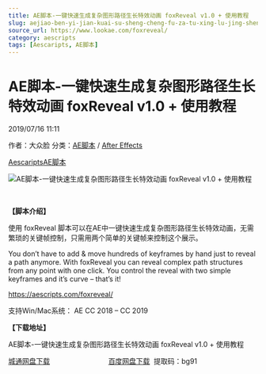 ```yaml
---
title: AE脚本-一键快速生成复杂图形路径生长特效动画 foxReveal v1.0 + 使用教程
slug: aejiao-ben-yi-jian-kuai-su-sheng-cheng-fu-za-tu-xing-lu-jing-sheng-chang-te-xiao-dong-hua-foxreveal-v1-0-shi-yong-jiao-cheng
source_url: https://www.lookae.com/foxreveal/
category: aescripts
tags: [Aescaripts, AE脚本]
---
```

# AE脚本-一键快速生成复杂图形路径生长特效动画 foxReveal v1.0 + 使用教程

2019/07/16 11:11

作者：大众脸
分类：[AE脚本](https://www.lookae.com/after-effects/aescripts/) / [After Effects](https://www.lookae.com/after-effects/)

[Aescaripts](https://www.lookae.com/tag/aescaripts/)[AE脚本](https://www.lookae.com/tag/ae%e8%84%9a%e6%9c%ac/)

![AE脚本-一键快速生成复杂图形路径生长特效动画 foxReveal v1.0 + 使用教程](https://www.lookae.com/wp-content/uploads/2019/07/foxReveal.jpg "AE脚本-一键快速生成复杂图形路径生长特效动画 foxReveal v1.0 + 使用教程-LookAE.com")

﻿

**【脚本介绍】**

使用 foxReveal 脚本可以在AE中一键快速生成复杂图形路径生长特效动画，无需繁琐的关键帧控制，只需用两个简单的关键帧来控制这个展示。

You don’t have to add & move hundreds of keyframes by hand just to reveal a path anymore. With foxReveal you can reveal complex path structures from any point with one click. You control the reveal with two simple keyframes and it’s curve – that’s it!

https://aescripts.com/foxreveal/

支持Win/Mac系统： AE CC 2018 – CC 2019

**【下载地址】**

AE脚本-一键快速生成复杂图形路径生长特效动画 foxReveal v1.0 + 使用教程

[城通网盘下载](https://lookae.ctfile.com/fs/680462-387914596)                              [百度网盘下载](https://pan.baidu.com/s/18Z7puVfzodFqdspYSyBcsw)  提取码：bg91
